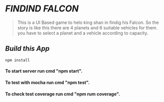 # ***FINDIND FALCON***
> This is a UI Based game to helo king shan in findig his Falcon.
 So the story is like this there are 4 planets and 6 suitable vehicles for them.
 you have to select a planet and a vehicle according to capacity.
 
 
 ***Build this App***
 ----
 `npm install`
#### To start server run cmd "npm start".
#### To test with mocha run cmd "npm test".
#### To check test coverage run cmd "npm rum coverage".
